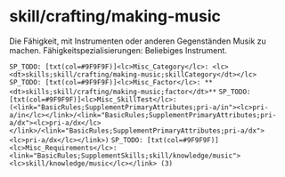 # skill/crafting/making-music

Die Fähigkeit, mit Instrumenten oder anderen Gegenständen Musik zu machen.
Fähigkeitspezialisierungen: Beliebiges Instrument.

`SP_TODO: [txt(col=#9F9F9F)]<lc>Misc_Category</lc>: <lc><dt>skills;skill/crafting/making-music;skillCategory</dt></lc>`
`SP_TODO: [txt(col=#9F9F9F)]<lc>Misc_Factor</lc>: **<dt>skills;skill/crafting/making-music;factor</dt>**`
`SP_TODO: [txt(col=#9F9F9F)]<lc>Misc_SkillTest</lc>: (<link="BasicRules;SupplementPrimaryAttributes;pri-a/in"><lc>pri-a/in</lc></link>/<link="BasicRules;SupplementPrimaryAttributes;pri-a/dx"><lc>pri-a/dx</lc></link>/<link="BasicRules;SupplementPrimaryAttributes;pri-a/dx"><lc>pri-a/dx</lc></link>)`
`SP_TODO: [txt(col=#9F9F9F)]<lc>Misc_Requirements</lc>: <link="BasicRules;SupplementSkills;skill/knowledge/music"><lc>skill/knowledge/music</lc></link> (3)`